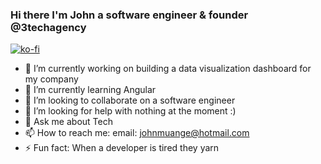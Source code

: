 ### Hi there I'm John a software engineer & founder @3techagency

[![ko-fi](https://ko-fi.com/img/githubbutton_sm.svg)](https://ko-fi.com/M4M45JNFX)

- 🔭 I’m currently working on building a data visualization dashboard for my company
- 🌱 I’m currently learning Angular
- 👯 I’m looking to collaborate on a software engineer
- 🤔 I’m looking for help with nothing at the moment :)
- 💬 Ask me about Tech
- 📫 How to reach me: email: johnmuange@hotmail.com 
- ⚡ Fun fact: When a developer is tired they yarn
